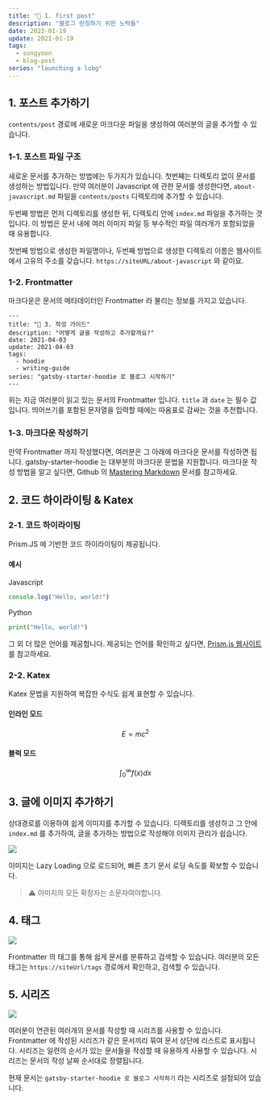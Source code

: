 ```yaml
---
title: "🤔 1. first post"
description: "블로그 런칭하기 위한 노력들"
date: 2022-01-19
update: 2021-01-19
tags:
  - sungyoon
  - blog-post
series: "launching a lobg"
---
```


## 1. 포스트 추가하기

`contents/post` 경로에 새로운 마크다운 파일을 생성하여 여러분의 글을 추가할 수 있습니다.

### 1-1. 포스트 파일 구조

새로운 문서를 추가하는 방법에는 두가지가 있습니다. 첫번째는 디렉토리 없이 문서를 생성하는 방법입니다. 만약 여러분이 Javascript 에 관한 문서를 생성한다면, `about-javascript.md` 파일을 `contents/posts` 디렉토리에 추가할 수 있습니다.

두번째 방법은 먼저 디렉토리를 생성한 뒤, 디렉토리 안에 `index.md` 파일을 추가하는 것 입니다. 이 방법은 문서 내에 여러 이미지 파일 등 부수적인 파일 여러개가 포함되었을 때 유용합니다.

첫번째 방법으로 생성한 파일명이나, 두번째 방법으로 생성한 디렉토리 이름은 웹사이트에서 고유의 주소를 갖습니다. `https://siteURL/about-javascript` 와 같이요.

### 1-2. Frontmatter

마크다운은 문서의 메타데이터인 Frontmatter 라 불리는 정보를 가지고 있습니다.

```
---
title: "🤔 3. 작성 가이드"
description: "어떻게 글을 작성하고 추가할까요?"
date: 2021-04-03
update: 2021-04-03
tags:
  - hoodie
  - writing-guide
series: "gatsby-starter-hoodie 로 블로그 시작하기"
---
```

위는 지금 여러분이 읽고 있는 문서의 Frontmatter 입니다. `title` 과 `date` 는 필수 값입니다. 띄어쓰기를 포함된 문자열을 입력할 때에는 따옴표로 감싸는 것을 추천합니다.

### 1-3. 마크다운 작성하기

만약 Frontmatter 까지 작성했다면, 여러분은 그 아래에 마크다운 문서를 작성하면 됩니다. gatsby-starter-hoodie 는 대부분의 마크다운 문법을 지원합니다. 마크다운 작성 방법을 알고 싶다면, Github 의 [Mastering Markdown](https://guides.github.com/features/mastering-markdown/) 문서를 참고하세요.

## 2. 코드 하이라이팅 & Katex

### 2-1. 코드 하이라이팅

Prism.JS 에 기반한 코드 하이라이팅이 제공됩니다.

#### 예시

Javascript

```javascript
console.log("Hello, world!")
```

Python

```python
print("Hello, world!")
```

그 외 더 많은 언어를 제공합니다. 제공되는 언어를 확인하고 싶다면, [Prism.js 웹사이트](https://prismjs.com/) 를 참고하세요.

### 2-2. Katex

Katex 문법을 지원하여 복잡한 수식도 쉽게 표현할 수 있습니다.

#### 인라인 모드

$$E = m c^{2}$$

#### 블럭 모드

$$
\int_{0}^{\infty} f(x) dx
$$

## 3. 글에 이미지 추가하기

상대경로를 이용하여 쉽게 이미지를 추가할 수 있습니다. 디렉토리를 생성하고 그 안에 `index.md` 를 추가하여, 글을 추가하는 방법으로 작성해야 이미지 관리가 쉽습니다.

![](sample-image.jpg)

이미지는 Lazy Loading 으로 로드되어, 빠른 초기 문서 로딩 속도를 확보할 수 있습니다.

> ⚠ 이미지의 모든 확장자는 소문자여야합니다.

## 4. 태그

![](tag-example.jpg)

Frontmatter 의 태그를 통해 쉽게 문서를 분류하고 검색할 수 있습니다. 여러분의 모든 태그는 `https://siteUrl/tags` 경로에서 확인하고, 검색할 수 있습니다.

## 5. 시리즈

![](series-example.jpg)

여러분이 연관된 여러개의 문서를 작성할 때 시리즈를 사용할 수 있습니다. Frontmatter 에 작성된 시리즈가 같은 문서끼리 묶여 문서 상단에 리스트로 표시됩니다. 시리즈는 일련의 순서가 있는 문서들을 작성할 때 유용하게 사용할 수 있습니다. 시리즈는 문서의 작성 날짜 순서대로 정렬됩니다.

현재 문서는 `gatsby-starter-hoodie 로 블로그 시작하기` 라는 시리즈로 설정되어 있습니다.
